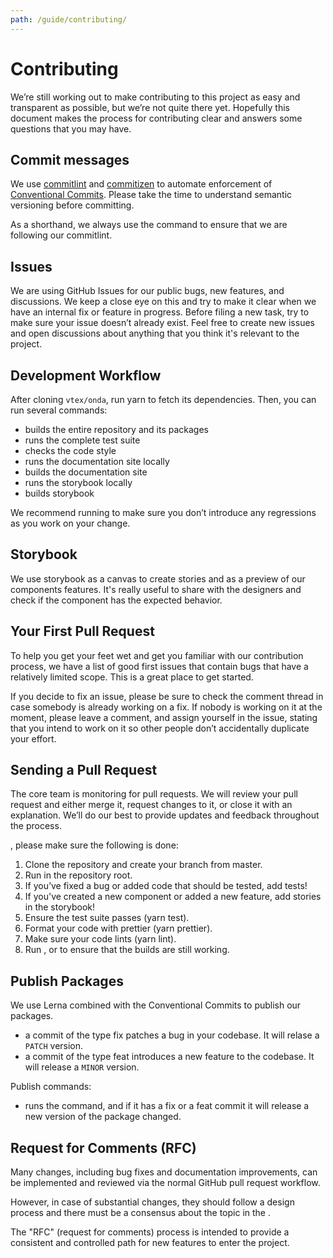 ```yaml
---
path: /guide/contributing/
---
```


# Contributing

We’re still working out to make contributing to this project as easy and transparent as possible, but we’re not quite there yet. Hopefully this document makes the process for contributing clear and answers some questions that you may have.

## Commit messages

We use [commitlint](https://commitlint.js.org/#/) and [commitizen](http://commitizen.github.io/cz-cli/) to automate enforcement of [Conventional Commits](https://www.conventionalcommits.org/). Please take the time to understand semantic versioning before committing.

As a shorthand, we always use the <highlight message="git cz"></highlight> command to ensure that we are following our commitlint.

## Issues

We are using GitHub Issues for our public bugs, new features, and discussions. We keep a close eye on this and try to make it clear when we have an internal fix or feature in progress. Before filing a new task, try to make sure your issue doesn’t already exist. Feel free to create new issues and open discussions about anything that you think it's relevant to the project.

## Development Workflow

After cloning `vtex/onda`, run yarn to fetch its dependencies. Then, you can run several commands:

- <highlight message="yarn build"></highlight> builds the entire repository and its packages
- <highlight message="yarn test"></highlight> runs the complete test suite
- <highlight message="yarn lint"></highlight> checks the code style
- <highlight message="yarn admin:site"></highlight> runs the documentation site locally
- <highlight message="yarn build-site:admin"></highlight> builds the documentation site
- <highlight message="yarn storybook:admin"></highlight> runs the storybook locally
- <highlight message="yarn build-storybook:admin"></highlight> builds storybook

We recommend running <highlight message="yarn test"></highlight> to make sure you don’t introduce any regressions as you work on your change.

## Storybook

We use storybook as a canvas to create stories and as a preview of our components features. It's really useful to share with the designers and check if the component has the expected behavior.

## Your First Pull Request

To help you get your feet wet and get you familiar with our contribution process, we have a list of good first issues that contain bugs that have a relatively limited scope. This is a great place to get started.

If you decide to fix an issue, please be sure to check the comment thread in case somebody is already working on a fix. If nobody is working on it at the moment, please leave a comment, and assign yourself in the issue, stating that you intend to work on it so other people don’t accidentally duplicate your effort.

## Sending a Pull Request

The core team is monitoring for pull requests. We will review your pull request and either merge it, request changes to it, or close it with an explanation. We’ll do our best to provide updates and feedback throughout the process.

<highlight message="Before submitting a pull request"></highlight>, please make sure the following is done:

1. Clone the repository and create your branch from master.
2. Run <highlight message="yarn"></highlight> in the repository root.
3. If you’ve fixed a bug or added code that should be tested, add tests!
4. If you've created a new component or added a new feature, add stories in the storybook!
5. Ensure the test suite passes (yarn test).
6. Format your code with prettier (yarn prettier).
7. Make sure your code lints (yarn lint).
8. Run <highlight message="yarn build"></highlight>, <highlight message="yarn build-storybook:admin"></highlight> or <highlight message="yarn build-site:admin"></highlight> to ensure that the builds are still working.

## Publish Packages

We use Lerna combined with the Conventional Commits to publish our packages.

- <highlight message="fix:"></highlight> a commit of the type fix patches a bug in your codebase. It will relase a `PATCH` version.
- <highlight message="feat:"></highlight> a commit of the type feat introduces a new feature to the codebase. It will release a `MINOR` version.

Publish commands:

- <highlight message="yarn publish:packages"></highlight> runs the <highlight message="lerna publish"></highlight> command, and if it has a fix or a feat commit it will release a new version of the package changed.

## Request for Comments (RFC)

Many changes, including bug fixes and documentation improvements, can be implemented and reviewed via the normal GitHub pull request workflow.

However, in case of substantial changes, they should follow a design process and there must be a consensus about the topic in the <highlight message="onda-core-team"></highlight>.

The "RFC" (request for comments) process is intended to provide a consistent and controlled path for new features to enter the project.

